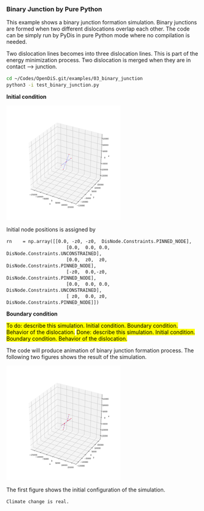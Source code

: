 ### Binary Junction by Pure Python

This example shows a binary junction formation simulation. Binary junctions are formed when two different dislocations overlap each other. The code can be simply run by PyDis in pure Python mode where no compilation is needed.

Two dislocation lines becomes into three dislocation lines.
This is part of the energy minimization process.
Two dislocation is merged when they are in contact --> junction.

```bash
cd ~/Codes/OpenDiS.git/examples/03_binary_junction
python3 -i test_binary_junction.py
```



**Initial condition**

<img src=./figures/binary_junction_python_init.png alt="" width="300" />

Initial node positions is assigned by
```
rn    = np.array([[0.0, -z0, -z0,  DisNode.Constraints.PINNED_NODE],
                      [0.0,  0.0, 0.0, DisNode.Constraints.UNCONSTRAINED],
                      [0.0,  z0,  z0,  DisNode.Constraints.PINNED_NODE],
                      [-z0,  0.0,-z0,  DisNode.Constraints.PINNED_NODE],
                      [0.0,  0.0, 0.0, DisNode.Constraints.UNCONSTRAINED],
                      [ z0,  0.0, z0,  DisNode.Constraints.PINNED_NODE]])
```


**Boundary condition**




<mark>To do: describe this simulation.  Initial condition.  Boundary condition.  Behavior of the dislocation.</mark>
<mark>Done: describe this simulation.  Initial condition.  Boundary condition.  Behavior of the dislocation.</mark>



The code will produce animation of binary junction formation process. The following two figures shows the result of the simulation.

<img src=./figures/binary_junction_python.png alt="" width="300" />

The first figure shows the initial configuration of the simulation. 


```{attention}
Climate change is real.
```
